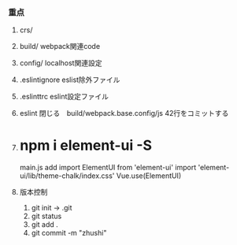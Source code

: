 ### 重点
 1. crs/
 2. build/  webpack関連code
 3. config/ localhost関連設定
 4. .eslintignore eslist除外ファイル
 5. .eslinttrc  eslint設定ファイル

 6. eslint 閉じる　build/webpack.base.config/js 42行をコミットする
 7. # npm i element-ui -S
    main.js add
        import ElementUI from 'element-ui'
        import 'element-ui/lib/theme-chalk/index.css'
        Vue.use(ElementUI)
 8. 版本控制
    1. git init -> .git
    2. git status
    3. git add .
    4. git commit -m "zhushi"